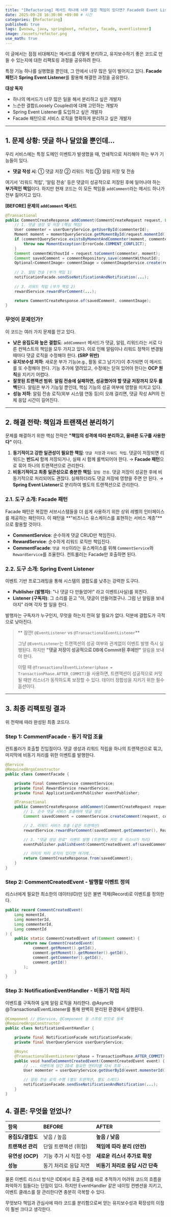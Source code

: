```yaml
---
title: "[Refactoring] 메서드 하나에 너무 많은 책임이 있다면? Facade와 Event Listener로 리팩토링하기"
date: 2025-09-28 16:30:00 +09:00 # 시간
categories: [Refactoring]
published: true
tags: [woowa, java, springboot, refactor, facade, eventlistener]
image: /assets/refactor.png
use_math: true
---  
```


이 글에서는 점점 비대해지는 메서드를 어떻게 분리하고, 유지보수하기 좋은 코드로 만들 수 있는지에 대한 리팩토링 과정을 공유하려 한다.

특정 기능 하나를 실행했을 뿐인데, 그 안에서 너무 많은 일이 벌어지고 있다. **Facade 패턴**과 **Spring Event Listener**를 활용해 해결한 과정을 공유한다.

**대상 독자**
* 하나의 메서드가 너무 많은 일을 해서 분리하고 싶은 개발자
* 느슨한 결합(Loosely Coupled)에 대해 고민하는 개발자
* Spring Event Listener를 도입하고 싶은 개발자
* Facade 패턴으로 서비스 로직을 명확하게 분리하고 싶은 개발자

---

## 1. 문제 상황: 댓글 하나 달았을 뿐인데...

우리 서비스에는 특정 도메인 이벤트가 발생했을 때, 연쇄적으로 처리해야 하는 부가 기능들이 있다.

* **댓글 작성 시**: ① 댓글 저장 ② 리워드 적립 ③ 알림 저장 및 전송

여기서 '리워드 적립', '알림 전송' 등은 댓글이 성공적으로 저장된 후에 일어나야 하는 **부가적인 책임**이다. 하지만 현재 코드는 이 모든 책임을 `addComment`라는 메서드 하나가 전부 짊어지고 있다.

**[BEFORE] 문제의 `addComment` 메서드**
```java
@Transactional
public CommentCreateResponse addComment(CommentCreateRequest request, Long commenterId) {
    // 1. 댓글 생성 및 저장 (핵심 책임)
    User commenter = userQueryService.getUserById(commenterId);
    Moment moment = momentQueryService.getMomentById(request.momentId());
    if (commentQueryService.existsByMomentAndCommenter(moment, commenter)) {
        throw new MomentException(ErrorCode.COMMENT_CONFLICT);
    }
    Comment commentWithoutId = request.toComment(commenter, moment);
    Comment savedComment = commentRepository.save(commentWithoutId);
    Optional<CommentImage> commentImage = commentImageService.create(request, savedComment);
	
    // 2. 알림 전송 (부가 책임 1)
    notificationFacade.sendSseNotificationAndNotification(...);
		
    // 3. 리워드 적립 (부가 책임 2)
    rewardService.rewardForComment(...);

    return CommentCreateResponse.of(savedComment, commentImage);
}
```
### 무엇이 문제인가?

이 코드는 여러 가지 문제를 안고 있다.

* **낮은 응집도와 높은 결합도**: `addComment` 메서드가 댓글, 알림, 리워드라는 서로 다른 컨텍스트의 책임을 모두 가지고 있다. 이로 인해 알림이나 리워드 정책이 변경될 때마다 댓글 로직을 수정해야 한다. **(SRP 위반)**
* **유지보수성 저하**: 새로운 부가 기능(e.g., 활동 로그 남기기)이 추가되면 이 메서드를 또 수정해야 한다. 기능 추가에 열려있고, 수정에는 닫혀 있어야 한다는 **OCP 원칙**을 지키기 어렵다.
* **잘못된 트랜잭션 범위**: **알림 전송에 실패하면, 성공했어야 할 댓글 저장까지 모두 롤백**된다. 알림은 부가 기능일 뿐인데, 핵심 기능의 성공 여부에 영향을 미치고 있다.
* **성능 저하**: 알림 전송 로직(외부 시스템 연동 등)이 오래 걸리면, 댓글 작성 API의 전체 응답 시간이 길어진다.

---

## 2. 해결 전략: 책임과 트랜잭션 분리하기

문제를 해결하기 위한 핵심 전략은 **"책임의 성격에 따라 분리하고, 올바른 도구를 사용한다"** 이다.

1.  **동기적이고 강한 일관성이 필요한 책임**: `댓글 저장`과 `리워드 적립`. 댓글이 저장되면 리워드는 **반드시** 함께 저장되거나, 실패 시 함께 롤백되어야 한다. → **Facade 패턴**으로 묶어 하나의 트랜잭션으로 관리한다.
2.  **비동기적이고 최종 일관성으로 충분한 책임**: `알림 전송`. 댓글 저장이 성공한 후에 비동기적으로 처리되어도 괜찮다. 실패하더라도 댓글 저장에 영향을 주면 안 된다. → **Spring Event Listener**로 분리하여 별도의 트랜잭션으로 관리한다.

### 2.1. 도구 소개: Facade 패턴
Facade 패턴은 복잡한 서브시스템들을 더 쉽게 사용하기 위한 상위 레벨의 인터페이스를 제공하는 패턴이다. 이 패턴을 **"비즈니스 유스케이스를 표현하는 서비스 계층"**으로 활용할 것이다.

* **CommentService**: 순수하게 댓글 CRUD만 책임진다.
* **RewardService**: 순수하게 리워드 로직만 책임진다.
* **CommentFacade**: `댓글 작성`이라는 유스케이스를 위해 `CommentService`와 `RewardService`를 조율한다. 컨트롤러는 Facade만 호출하면 된다.

### 2.2. 도구 소개: Spring Event Listener
이벤트 기반 프로그래밍을 통해 시스템의 결합도를 낮추는 강력한 도구다.

* **Publisher (발행자)**: "나 댓글 다 만들었어!" 라고 이벤트(사실)를 외친다.
* **Listener (구독자)**: 그 소리를 듣고 "아, 댓글이 만들어졌구나. 그럼 난 알림을 보내야지" 라며 각자 할 일을 한다.

발행자는 구독자가 누구인지, 무엇을 하는지 전혀 알 필요가 없다. 덕분에 결합도가 극적으로 낮아진다.

> ** 잠깐! `@EventListener` vs `@TransactionalEventListener`**
>
> 그냥 `@EventListener`는 트랜잭션의 성공 여부와 관계없이 이벤트 발행 즉시 실행된다. 하지만 **"댓글 저장이 성공적으로 DB에 Commit된 후에만"** 알림을 보내야 한다.
>
> 이럴 때 `@TransactionalEventListener(phase = TransactionPhase.AFTER_COMMIT)`을 사용하면, 트랜잭션이 성공적으로 커밋될 때만 리스너가 동작하도록 보장할 수 있다. 데이터 정합성을 지키기 위한 필수 옵션이다.

---

## 3. 최종 리팩토링 결과

위 전략에 따라 완성된 최종 코드다.

### Step 1: CommentFacade - 동기 작업 조율
컨트롤러가 호출할 진입점이다. 댓글 생성과 리워드 적립을 하나의 트랜잭션으로 묶고, 마지막에 비동기 처리를 위한 이벤트를 발행한다.

```java
@Service
@RequiredArgsConstructor
public class CommentFacade {

    private final CommentService commentService;
    private final RewardService rewardService;
    private final ApplicationEventPublisher eventPublisher;

    @Transactional
    public CommentCreateResponse addComment(CommentCreateRequest request, Long commenterId) {
        // 1. 순수 댓글 서비스 호출하여 댓글 생성
        Comment savedComment = commentService.createComment(request, commenterId);

        // 2. 리워드 서비스 호출 (같은 트랜잭션)
        rewardService.rewardForComment(savedComment.getCommenter(), Reason.COMMENT_CREATION, savedComment.getId());

        // 3. "댓글 생성 완료" 이벤트 발행 (트랜잭션 커밋 후 리스너가 처리)
        eventPublisher.publishEvent(CommentCreatedEvent.of(savedComment));

        // 이미지 처리 로직이 있다면 여기에...
        return CommentCreateResponse.from(savedComment);
    }
}
```

### Step 2: CommentCreatedEvent - 발행할 이벤트 정의
리스너에게 필요한 최소한의 데이터(ID)만 담은 불변 객체(Record)로 이벤트를 정의한다.
``` java
public record CommentCreatedEvent(
    Long momentId,
    Long momenterId,
    Long commenterId,
    Long commentId
) {
    public static CommentCreatedEvent of(Comment comment) {
        return new CommentCreatedEvent(
            comment.getMoment().getId(),
            comment.getMoment().getMomenter().getId(),
            comment.getCommenter().getId(),
            comment.getId()
        );
    }
}
```
### Step 3: NotificationEventHandler - 비동기 작업 처리
이벤트를 구독하여 실제 알림 로직을 처리한다. @Async와 @TransactionalEventListener를 통해 완벽히 분리된 환경에서 실행된다.

``` java
@Component // @Service, @Component 등 스프링 빈으로 등록
@RequiredArgsConstructor
public class NotificationEventHandler {

    private final NotificationFacade notificationFacade;
    private final UserQueryService userQueryService;

    @Async
    @TransactionalEventListener(phase = TransactionPhase.AFTER_COMMIT)
    public void handleCommentCreatedEvent(CommentCreatedEvent event) {
        // ... 이벤트에 담긴 ID로 필요한 엔티티를 다시 조회 ...
        User momenter = userQueryService.getUserById(event.momenterId());

        // 알림 전송 로직 수행 (별도 트랜잭션, 별도 스레드)
        notificationFacade.sendSseNotificationAndNotification(...);
    }
}
```

## 4. 결론: 무엇을 얻었나?

| 항목 | BEFORE | AFTER |
| :--- | :--- | :--- |
| **응집도/결합도** | 낮음 / 높음 | **높음 / 낮음** |
| **트랜잭션 관리**| 단일 트랜잭션 (위험) | **책임에 따라 분리 (안전)** |
| **유연성 (OCP)** | 기능 추가 시 직접 수정 | **새로운 리스너 추가로 확장** |
| **성능**| 동기 처리로 응답 지연 | **비동기 처리로 응답 시간 단축** |


물론 이벤트 리스너 방식은 IDE에서 호출 관계를 바로 추적하기 어려워 코드의 흐름을 파악하기 힘들다는 단점이 있다. 하지만 EventHandler 같은 네이밍 컨벤션을 지키고, 이벤트 클래스를 잘 관리한다면 충분히 극복할 수 있다.

무엇보다 책임과 관심사에 따라 코드를 분리함으로써 얻는 유지보수성과 확장성의 이점이 훨씬 크다고 생각한다.